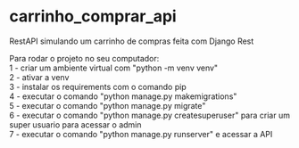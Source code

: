 # carrinho_comprar_api
RestAPI simulando um carrinho de compras feita com Django Rest 

Para rodar o projeto no seu computador: <br/>
1 - criar um ambiente virtual com "python -m venv venv" <br/>
2 - ativar a venv <br/>
3 - instalar os requirements com o comando pip <br/>
4 - executar o comando "python manage.py makemigrations" <br/>
5 - executar o comando "python manage.py migrate" <br/>
6 - executar o comando "python manage.py createsuperuser" para criar um super usuario para acessar o admin <br/>
7 - executar o comando "python manage.py runserver" e acessar a API
